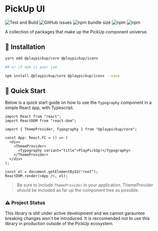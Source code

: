 # PickUp UI

![Test and Build](https://github.com/PlayPickUp/pickup-ui/workflows/Test%20and%20Build/badge.svg)
![GitHub issues](https://img.shields.io/github/issues/playpickup/pickup-ui)
![npm bundle size](https://img.shields.io/bundlephobia/min/@playpickup/core)
![npm](https://img.shields.io/npm/v/@playpickup/core?label=%40playpickup%2Fcore%20npm)
![npm](https://img.shields.io/npm/v/@playpickup/icons?label=%40playpickup%2Ficons%20npm)

A collection of packages that make up the PickUp component universe.

## 💾 Installation

```sh
yarn add @playpickup/core @playpickup/icons

## or if npm is your jam

npm install @playpickup/core @playpickup/icons --save
```

## 🚦 Quick Start

Below is a quick start guide on how to use the `Typography` component in a simple React app, with Typescript.

```tsx
import React from "react";
import ReactDOM from "react-dom";

import { ThemeProvider, Typography } from "@playpickup/core";

const App: React.FC = () => (
  <div>
    <ThemeProvider>
      <Typography variant="title">PlayPickUp!</Typography>
    </ThemeProvider>
  </div>
);

const el = document.getElementById("root");
ReactDOM.render(<App />, el);
```

> Be sure to include `ThemeProvider` in your application. ThemeProvider should be included as far up the component tree as possible.

### ⚠ Project Status

This library is still under active development and we cannot garauntee breaking changes won't be introduced. It is reccomended not to use this library in production outside of the PickUp ecosystem.
